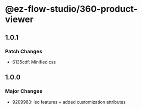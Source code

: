# @ez-flow-studio/360-product-viewer

## 1.0.1

### Patch Changes

- 6135cdf: Minified css

## 1.0.0

### Major Changes

- 9209983: Iso features + added customization attributes

